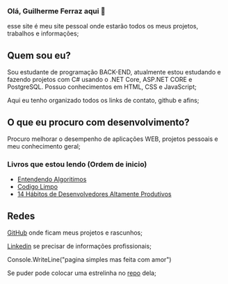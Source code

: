### Olá, Guilherme Ferraz aqui 👋

esse site é meu site pessoal onde estarão todos os meus projetos, trabalhos e informações;

## Quem sou eu?
Sou estudante de programação BACK-END, atualmente estou estudando e fazendo projetos com C# usando o .NET Core, ASP.NET CORE e PostgreSQL.
Possuo conhecimentos em HTML, CSS e JavaScript;

Aqui eu tenho organizado todos os links de contato, github e afins;

## O que eu procuro com desenvolvimento?

Procuro melhorar o desempenho de aplicações WEB, projetos pessoais e meu conhecimento geral;

### Livros que estou lendo (Ordem de inicio)
- [Entendendo Algoritimos](https://a.co/d/ddxpTwm)
- [Codigo Limpo](https://a.co/d/aF1qeVT)
- [14 Hábitos de Desenvolvedores Altamente Produtivos](https://amzn.to/30b0DvM)


## Redes
[GitHub](https://github.com/awsmgui) onde ficam meus projetos e rascunhos;

[Linkedin](www.linkedin.com/in/guilhermeferraz2) se precisar de informações profissionais;


Console.WriteLine("pagina simples mas feita com amor")


Se puder pode colocar uma estrelinha no [repo](https://github.com/awsmgui/guilhermeferraz.com) dela;
